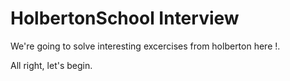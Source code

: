 # HolbertonSchool Interview
We're going to solve interesting excercises from holberton here !.

All right, let's begin.